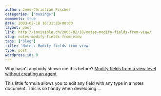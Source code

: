 ```yaml
---
author: Jens-Christian Fischer
categories: ["musings"]
comments: true
date: 2003-02-18 16:31:20+00:00
layout: post
link: http://invisible.ch/2003/02/18/notes-modify-fields-from-view/
slug: notes-modify-fields-from-view
tags: ["blog"]
title: 'Notes: Modify fields from view'
type: post
wordpress_id: 9
---
```


Why hasn't anybody shown me this before? [Modify fields from a view level without creating an agent](http://www.madjunk.com/AVS0003/madjunk.nsf/topic/E5074ED53A148A9586256C47000F35EA?OpenDocument)

This little formula allows you to edit any field with any type in a notes document. This is so handy when developing....
